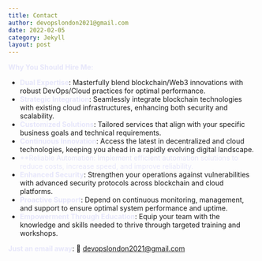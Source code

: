 ```yaml
---
title: Contact
author: devopslondon2021@gmail.com
date: 2022-02-05
category: Jekyll
layout: post
---
```


<span style="color: #E6E6FA;">**Why You Should Hire Me:**</span>

- <span style="color: #E6E6FA;">**Dual Expertise**</span>: Masterfully blend blockchain/Web3 innovations with robust DevOps/Cloud practices for optimal performance.  
- <span style="color: #E6E6FA;">**Strategic Integration**</span>: Seamlessly integrate blockchain technologies with existing cloud infrastructures, enhancing both security and scalability.  
- <span style="color: #E6E6FA;">**Customized Solutions**</span>: Tailored services that align with your specific business goals and technical requirements.  
- <span style="color: #E6E6FA;">**Continuous Innovation**</span>: Access the latest in decentralized and cloud technologies, keeping you ahead in a rapidly evolving digital landscape.  
- <span style="color: #E6E6FA;">**Reliable Automation: Implement efficient automation solutions to reduce costs, increase speed, and improve reliability.  
- <span style="color: #E6E6FA;">**Enhanced Security**</span>: Strengthen your operations against vulnerabilities with advanced security protocols across blockchain and cloud platforms.  
- <span style="color: #E6E6FA;">**Proactive Support**</span>: Depend on continuous monitoring, management, and support to ensure optimal system performance and uptime.  
- <span style="color: #E6E6FA;">**Empowerment Through Education**</span>: Equip your team with the knowledge and skills needed to thrive through targeted training and workshops.  

<span style="color: #E6E6FA;">**Just an email away**</span>: 📧 [devopslondon2021@gmail.com](mailto:devopslondon2021@gmail.com)